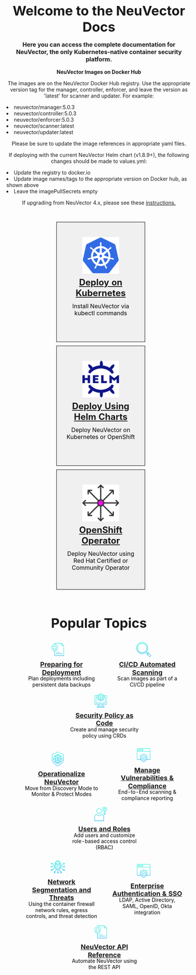 <!-- <!DOCTYPE html> -->
<html>
<head>
<!-- Note: Grav does not apear to work with HTML <title> tag -->
<title>NeuVector Docs</title>
<style>
/********** BEGIN CSS ***********/
body {
	margin: 30px 30px !important; 
	background-color: none !important;
}
table {
	border-collapse: separate !important;
	border-spacing: 15px !important;
	background-color: none !important;
}
p {
	text-align: center !important;
	font-weight: normal !important;
	background-color: none !important;
	margin-left: 0px !important; 
	}
.titles {
	font-size: 42px !important; 
	margin-left: 0px !important; 
	font-weight: bold !important;
	text-align: center !important;
	padding-bottom: 0px !important;
	margin-bottom: -25px !important;
}
.subtitles {
	font-size: 18px !important; 
	font-weight: bold !important; 
	text-align: center !important;
	margin-left: 40px !important; 
}
.mainoptions {
	/* viewport max-width adjustment for 3 across main options */
	max-width: 210px !important;
	/* fix for center option box sized smaller at 1200px */
	min-width: 200px !important;
	border: 1px solid black !important;	
	background-color: #f0f0f0 !important;
	/* viewport breakpoint test color 
	background-color: tomato !important; */
	/* padding adjustment for main icons, top & bottom set to 0 */
	padding-top: 0px !important;
	padding-right: 20px !important;
	padding-bottom: 0px !important;
	padding-left: 20px !important;
	/* position adjustments for main section */
	position: relative !important;
	height: 420px !important;
}
/* position adjustments for main section */
.mainoptionicon {
	position: absolute !important;
	top: 40px !important;
    margin-left: auto !important;
    margin-right: auto !important;
    left: 0 !important;
    right: 0 !important;
}
/* override Grav framework CSS image control to position main option icons */
img {
 	margin: 0 !important;
}
.mainheadingcontainer {
	display: flex !important;
	flex-direction: row !important;
	text-align: center !important;
	/* postion adjustments for main section */
	margin-top: 90px !important;
}
.mainheadingcenter {
	text-align: center !important;
	margin: auto !important;
}
.mainheading {
	font-size: 36px !important; 
	text-align: center !important;
	font-weight: bold !important;
	color: green !important;
	background-color: none !important;
	margin-bottom: 0px !important;
	/* line height adjust for box re-sizing */
	line-height: 1.2 !important;
	padding-bottom: 10px !important;
}
.maintext {
	font-size: 20px !important; 
	text-align: center !important;
	color: black !important;
	background-color: none !important;
	line-height: 1.2 !important;
	margin-top: 0px !important;
}
.poptopic {
	text-align: center !important;
	background-color: none !important;
	border: none !important;
	min-width: 220px !important;
	padding-top: 0px !important;
	padding-right: 10px !important;
	padding-bottom: 0px !important;
	padding-left: 10px !important;
}
.poptopictitle {
	font-size: 20px !important;
	font-weight: bold !important;
	text-align: center !important;
	color: green !important;
	background-color: none !important;
	margin-top: 40px !important;
	line-height: 99% !important;
	padding-top: 0px !important;
	padding-right: 0px !important;
	padding-bottom: 10px !important;
	padding-left: 20px !important;
	line-height: 1.2 !important;
}
.poptopictext {
	font-size: 16px !important;
	font-weight: normal !important;
	text-align: center !important;
	color: black !important;
	background-color: none !important;
	margin-top: -30px !important;
	line-height: 1.2 !important;
	padding-top: 0px !important;
	padding-right: 0px !important;
	padding-bottom: 0px !important;
	padding-left: 20px !important;
}
.poptopicicon {
	margin: auto !important;
	position: relative !important;
}
.poptopiccontainer {
	display: flex !important;
	flex-direction: row !important;
	text-align: center !important;
}
.poptopictextcenter {
	text-align: center !important;
	margin: auto !important;
}
@media (max-width: 1600px) {
	#chapter {
	margin-left: -50px !important;
	}
	.mainoptions {
		border: 1px solid black !important;
		background-color: none !important;
		/* viewport breakpoint test color 
		background-color: yellow !important; */
	}
	.mainheading {
		font-size: 30px !important; 
		 margin-top: 50px !important; 
		/* line height adjust for box re-sizing */
		line-height: 1.2 !important;
	}
	.maintext {
		font-size: 16px !important;
		padding: 1px 1px !important;
	}	
	.poptopiccontainer {
		display: flex !important;
		flex-direction: column !important;
		margin-bottom: -40px !important;
	}
	.poptopicicon {
		margin-top: 20px !important;
	}
	.poptopictextcenter {
		margin-top: -20px !important;
	}
}
@media (max-width: 1200px) {
	table, tr, td {
		/* inline-block enables stepped browser sizing */
		display: inline-block !important;
		text-align: center !important;
		margin: 5px !important;
		padding-left: 0px !important;
		padding-right: 0px !important;
	}
	.poptopiccontainer {
		flex-direction: column !important;
		}
	.titles {
		font-size: 36px !important; 
		text-align: center !important;
		margin-bottom: 0px !important;
	}
	.subtitles {
		font-size: 16px !important; 
		text-align: center !important;
		margin-left: 0px !important;
	}
	.mainheadingcontainer {
		margin-top: 190px !important;
	}
	.mainoptions {
		/* max-width adjustment to hold 3 across main headings */
		max-width: 185px !important;
		border: 1px solid black !important;
		min-height: 325px !important;
		max-height: 325px !important;
		background-color: none !important;
		/* 	viewport breakpoint test color 
		background-color: lightgreen !important; */
		}	
	.mainheading {
		font-size: 24px !important; 
		margin-top: -40px !important;
		/* line height adjust for box re-sizing */
		line-height: 1.2 !important;
	}
	.maintext {
		font-size: 16px !important;
		padding: 1px 1px !important;
		}
	.poptopic {
		max-width: 100px !important;
		padding-top: 0px !important;
		padding-right: 0px !important;
		padding-bottom: 0px !important;
		padding-left: 0px !important;
		}	
	.poptopicicon {
		text-align: center !important;
		margin-top: 0px !important;
		margin-bottom: 10px !important;
		margin-right: auto !important;
		margin-left: auto !important;
	}
	.poptopictitle {
		font-size: 18px !important;
		margin-top: 0px !important;
	}
	.poptopictext {
		font-size: 14px !important;
		max-width: 250px !important;
	}
	.poptopiccontainer {
		display: flex !important;
		flex-direction: column !important;
		margin-bottom: -10px !important;
		}
	.poptopictextcenter {
		margin-top: auto !important;
	}
}
/**********  END CSS **********/

</style>
</head>

<body>
	<p class="titles">Welcome to the NeuVector Docs</p>
	<p class="subtitles">Here you can access the complete documentation for NeuVector, the only Kubernetes-native container security platform.</p>
<p><strong>NeuVector Images on Docker Hub </strong></p>
<p>The images are on the NeuVector Docker Hub registry. Use the appropriate version tag for the manager, controller, enforcer, and leave the version as 'latest' for scanner and updater. For example:
<li>neuvector/manager:5.0.3</li>
<li>neuvector/controller:5.0.3</li>
<li>neuvector/enforcer:5.0.3</li>
<li>neuvector/scanner:latest</li>
<li>neuvector/updater:latest</li></p>
<p>Please be sure to update the image references in appropriate yaml files.</p>
<p>If deploying with the current NeuVector Helm chart (v1.8.9+), the following changes should be made to values.yml:
<li>Update the registry to docker.io</li>
<li>Update image names/tags to the appropriate version on Docker hub, as shown above</li>
<li>Leave the imagePullSecrets empty</li></p>
<p>If upgrading from NeuVector 4.x, please see these <a href="/releasenotes/5x#upgrading-from-neuvector-4x-to-5x">instructions.</a></p>
<table style="border: none">	
<tr>		
	<td class="mainoptions"> <img src="install-neuvector-icon.png" width="100" height="100" class="mainoptionicon">
	<span class="mainheadingcontainer">
		<div class="mainheadingcenter">
			<p class="mainheading"><a href="/deploying/kubernetes">Deploy on Kubernetes<a></p> 
			<p class="maintext">Install NeuVector via kubectl commands</p> 
		</div>
	</span>
	</td>
	<td class="mainoptions"> <img src="helm-chart-icon.png" width="100" height="100" class="mainoptionicon">
	<span class="mainheadingcontainer">
		<div class="mainheadingcenter">
			<p class="mainheading"><a href="https://github.com/neuvector/neuvector-helm">Deploy Using Helm Charts<a></p> 
			<p class="maintext">Deploy NeuVector on Kubernetes or OpenShift</p> 
		</div>
	</span>
	</td>
	<td class="mainoptions"> <img src="deploy-neuvector-icon.png" width="100" height="100" class="mainoptionicon">
		<span class="mainheadingcontainer">
		<div class="mainheadingcenter">
			<p class="mainheading"><a href="/deploying/production/operators">OpenShift Operator<a></p>
			<p class="maintext">Deploy NeuVector using Red Hat Certified or Community Operator</p>
		</div>
	</span>
	</td>
</tr>
</table>
<p class="titles">Popular Topics</p>
<!-- Popular Topics Row #1 -->
<table style="border: none">
<tr>		
<!-- r1c1 -->	
	<td class="poptopic"> 
	<span class="poptopiccontainer">
		<img src="poptopic-r2c2.png" width="40" height="40" class="poptopicicon"> 
			<div class="poptopictextcenter">
				<p class="poptopictitle"><a href="/deploying/production">Preparing for Deployment<a></p>
				<p class="poptopictext">Plan deployments including persistent data backups</p>
			</div>	
	</span>
	</td>
<!-- r1c2 -->	
	<td class="poptopic"> 
	<span class="poptopiccontainer">
		<img src="poptopic-r1c1.png" width="40" height="40" class="poptopicicon"> 
			<div class="poptopictextcenter">
				<p class="poptopictitle"><a href="/scanning/build">CI/CD Automated Scanning<a></p>
				<p class="poptopictext">Scan images as part of a CI/CD pipeline</p>
			</div>	
	</span>
	</td>
<!-- r1c3 -->	
	<td class="poptopic"> 
	<span class="poptopiccontainer">
		<img src="poptopic-r1c3.png" width="40" height="40" class="poptopicicon"> 
			<div class="poptopictextcenter">
				<p class="poptopictitle"><a href="/policy/usingcrd">Security Policy as Code<a></p>
				<p class="poptopictext">Create and manage security policy using CRDs</p>
			</div>	
	</span>
	</td>
</tr>

<!-- Popular Topics Row #2 -->
<tr>
<!-- r2c1 -->	
	<td class="poptopic"> 
	<span class="poptopiccontainer">
		<img src="poptopic-r2c1.png" width="40" height="40" class="poptopicicon"> 
			<div class="poptopictextcenter">
				<p class="poptopictitle"><a href="/policy/modes">Operationalize NeuVector<a></p>
				<p class="poptopictext">Move from Discovery Mode to Monitor & Protect Modes</p>
			</div>	
	</span>
	</td>
<!-- r2c2 -->	
	<td class="poptopic"> 
	<span class="poptopiccontainer">
		<img src="poptopic-r3c2.png" width="40" height="40" class="poptopicicon"> 
			<div class="poptopictextcenter">
				<p class="poptopictitle"><a href="/scanning/scanning">Manage Vulnerabilities & Compliance<a></p>
				<p class="poptopictext">End-to-End scanning & compliance reporting</p>
			</div>
	</span>
	</td>
<!-- r2c3 -->			
	<td class="poptopic"> 
	<span class="poptopiccontainer">
		<img src="poptopic-r2c3.png" width="40" height="40" class="poptopicicon"> 
			<div class="poptopictextcenter">
				<p class="poptopictitle"><a href="/configuration/users">Users and Roles<a></p>
				<p class="poptopictext">Add users and customize role-based access control (RBAC)</p></td>
			</div>	
	</span>
	</td>	
</tr>	

<!-- Popular Topics Row #3 -->
<tr>
<!-- r3c1 -->	
	<td class="poptopic"> 
	<span class="poptopiccontainer">
		<img src="poptopic-r3c1.png" width="40" height="40" class="poptopicicon"> 
			<div class="poptopictextcenter">
				<p class="poptopictitle"><a href="/policy/networkrules">Network Segmentation and Threats<a></p>
				<p class="poptopictext">Using the container firewall network rules, egress controls, and threat detection</p>
			</div>
	</span>
	</td>
<!-- r3c2 -->		
	<td class="poptopic"> 
	<span class="poptopiccontainer">
		<img src="poptopic-r3c2.png" width="40" height="40" class="poptopicicon"> 
			<div class="poptopictextcenter">
				<p class="poptopictitle"><a href="/integration/integration">Enterprise Authentication & SSO<a></p>
				<p class="poptopictext">LDAP, Active Directory, SAML, OpenID, Okta integration</p>
			</div>	
	</span>
	</td>
<!-- r3c3 -->		
	<td class="poptopic"> 
	<span class="poptopiccontainer">
		<img src="poptopic-r2c2.png" width="40" height="40" class="poptopicicon"> 
			<div class="poptopictextcenter">
				<p class="poptopictitle"><a href="/automation/automation">NeuVector API Reference<a></p>
				<p class="poptopictext">Automate NeuVector using the REST API</p>
			</div>
	</span>
	</td>
</tr>	
</table>
</body>
</html>
		 
